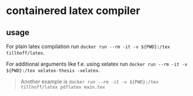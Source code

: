 # containered latex compiler

## usage

For plain latex compilation run `docker run --rm -it -v ${PWD}:/tex tillhoff/latex`.

For additional arguments like f.e. using xelatex run `docker run --rm -it -v ${PWD}:/tex xelatex-thesis -xelatex`.

> Another example is `docker run --rm -it -v ${PWD}:/tex tillhoff/latex pdflatex main.tex`
